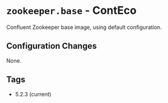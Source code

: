# `zookeeper.base` - ContEco

Confluent Zookeeper base image, using default configuration.

## Configuration Changes

None.

## Tags

* 5.2.3 (current)  
